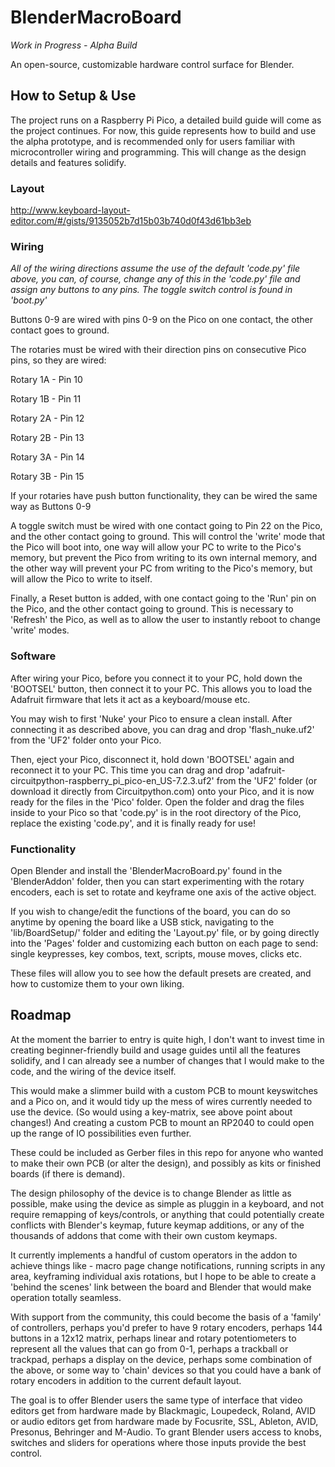 # BlenderMacroBoard
_Work in Progress - Alpha Build_

An open-source, customizable hardware control surface for Blender.

## How to Setup & Use
The project runs on a Raspberry Pi Pico, a detailed build guide will come as the project continues. For now, this guide represents how to build and use the alpha prototype, and is recommended only for users familiar with microcontroller wiring and programming. This will change as the design details and features solidify.

### Layout
http://www.keyboard-layout-editor.com/#/gists/9135052b7d15b03b740d0f43d61bb3eb

### Wiring
_All of the wiring directions assume the use of the default 'code.py' file above, you can, of course, change any of this in the 'code.py' file and assign any buttons to any pins. The toggle switch control is found in 'boot.py'_

Buttons 0-9 are wired with pins 0-9 on the Pico on one contact, the other contact goes to ground.

The rotaries must be wired with their direction pins on consecutive Pico pins, so they are wired:

Rotary 1A - Pin 10

Rotary 1B - Pin 11

Rotary 2A - Pin 12

Rotary 2B - Pin 13

Rotary 3A - Pin 14

Rotary 3B - Pin 15

If your rotaries have push button functionality, they can be wired the same way as Buttons 0-9

A toggle switch must be wired with one contact going to Pin 22 on the Pico, and the other contact going to ground. This will control the 'write' mode that the Pico will boot into, one way will allow your PC to write to the Pico's memory, but prevent the Pico from writing to its own internal memory, and the other way will prevent your PC from writing to the Pico's memory, but will allow the Pico to write to itself.

Finally, a Reset button is added, with one contact going to the 'Run' pin on the Pico, and the other contact going to ground. This is necessary to 'Refresh' the Pico, as well as to allow the user to instantly reboot to change 'write' modes.

### Software
After wiring your Pico, before you connect it to your PC, hold down the 'BOOTSEL' button, then connect it to your PC. This allows you to load the Adafruit firmware that lets it act as a keyboard/mouse etc.

You may wish to first 'Nuke' your Pico to ensure a clean install. After connecting it as described above, you can drag and drop 'flash_nuke.uf2' from the 'UF2' folder onto your Pico.

Then, eject your Pico, disconnect it, hold down 'BOOTSEL' again and reconnect it to your PC. This time you can drag and drop 'adafruit-circuitpython-raspberry_pi_pico-en_US-7.2.3.uf2' from the 'UF2' folder (or download it directly from Circuitpython.com) onto your Pico, and it is now ready for the files in the 'Pico' folder. Open the folder and drag the files inside to your Pico so that 'code.py' is in the root directory of the Pico, replace the existing 'code.py', and it is finally ready for use!

### Functionality
Open Blender and install the 'BlenderMacroBoard.py' found in the 'BlenderAddon' folder, then you can start experimenting with the rotary encoders, each is set to rotate and keyframe one axis of the active object.

If you wish to change/edit the functions of the board, you can do so anytime by opening the board like a USB stick, navigating to the 'lib/BoardSetup/' folder and editing the 'Layout.py' file, or by going directly into the 'Pages' folder and customizing each button on each page to send: single keypresses, key combos, text, scripts, mouse moves, clicks etc.

These files will allow you to see how the default presets are created, and how to customize them to your own liking.

## Roadmap
At the moment the barrier to entry is quite high, I don't want to invest time in creating beginner-friendly build and usage guides until all the features solidify, and I can already see a number of changes that I would make to the code, and the wiring of the device itself.

This would make a slimmer build with a custom PCB to mount keyswitches and a Pico on, and it would tidy up the mess of wires currently needed to use the device. (So would using a key-matrix, see above point about changes!) And creating a custom PCB to mount an RP2040 to could open up the range of IO possibilities even further.

These could be included as Gerber files in this repo for anyone who wanted to make their own PCB (or alter the design), and possibly as kits or finished boards (if there is demand).

The design philosophy of the device is to change Blender as little as possible, make using the device as simple as pluggin in a keyboard, and not require remapping of keys/controls, or anything that could potentially create conflicts with Blender's keymap, future keymap additions, or any of the thousands of addons that come with their own custom keymaps.

It currently implements a handful of custom operators in the addon to achieve things like - macro page change notifications, running scripts in any area, keyframing individual axis rotations, but I hope to be able to create a 'behind the scenes' link between the board and Blender that would make operation totally seamless.

With support from the community, this could become the basis of a 'family' of controllers, perhaps you'd prefer to have 9 rotary encoders, perhaps 144 buttons in a 12x12 matrix, perhaps linear and rotary potentiometers to represent all the values that can go from 0-1, perhaps a trackball or trackpad, perhaps a display on the device, perhaps some combination of the above, or some way to 'chain' devices so that you could have a bank of rotary encoders in addition to the current default layout.

The goal is to offer Blender users the same type of interface that video editors get from hardware made by Blackmagic, Loupedeck, Roland, AVID or audio editors get from hardware made by Focusrite, SSL, Ableton, AVID, Presonus, Behringer and M-Audio. To grant Blender users access to knobs, switches and sliders for operations where those inputs provide the best control.
